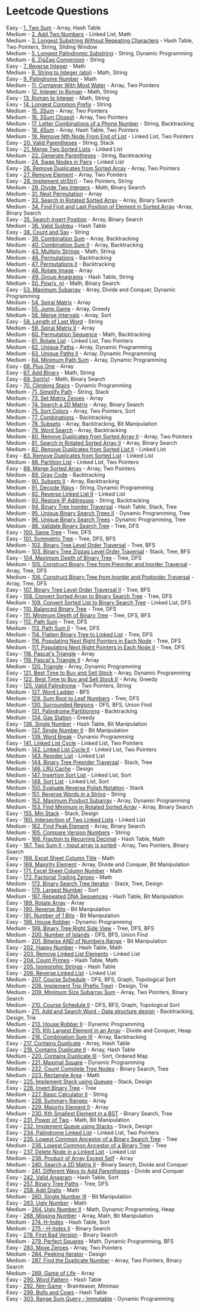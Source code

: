 # Leetcode Questions

Easy - [1. Two Sum](https://leetcode.com/problems/two-sum/) - Array, Hash Table  
Medium - [2. Add Two Numbers](https://leetcode.com/problems/add-two-numbers/) - Linked List, Math  
Medium - [3. Longest Substring Without Repeating Characters](https://leetcode.com/problems/longest-substring-without-repeating-characters/) - Hash Table, Two Pointers, String, Sliding Window  
Medium - [5. Longest Palindromic Substring](https://leetcode.com/problems/longest-palindromic-substring/) - String, Dynamic Programming   
Medium - [6. ZigZag Conversion](https://leetcode.com/problems/zigzag-conversion/) - String   
Easy - [7. Reverse Integer](https://leetcode.com/problems/reverse-integer/) - Math   
Medium - [8. String to Integer (atoi)](https://leetcode.com/problems/string-to-integer-atoi/) - Math, String   
Easy - [9. Palindrome Number](https://leetcode.com/problems/palindrome-number/) - Math   
Medium - [11. Container With Most Water](https://leetcode.com/problems/container-with-most-water/) - Array, Two Pointers   
Medium - [12. Integer to Roman](https://leetcode.com/problems/integer-to-roman/) - Math, String  
Easy - [13. Roman to Integer](https://leetcode.com/problems/roman-to-integer/) - Math, String  
Easy - [14. Longest Common Prefix](https://leetcode.com/problems/longest-common-prefix/) - String  
Medium - [15. 3Sum](https://leetcode.com/problems/3sum/) - Array, Two Pointers  
Medium - [16. 3Sum Closest](https://leetcode.com/problems/3sum-closest/) - Array, Two Pointers  
Medium - [17. Letter Combinations of a Phone Number](https://leetcode.com/problems/letter-combinations-of-a-phone-number/) - String, Backtracking  
Medium - [18. 4Sum](https://leetcode.com/problems/4sum/) - Array, Hash Table, Two Pointers  
Medium - [19. Remove Nth Node From End of List](https://leetcode.com/problems/remove-nth-node-from-end-of-list/) - Linked List, Two Pointers   
Easy - [20. Valid Parentheses](https://leetcode.com/problems/valid-parentheses/) - String, Stack  
Easy - [21. Merge Two Sorted Lists](https://leetcode.com/problems/merge-two-sorted-lists/) - Linked List  
Medium - [22. Generate Parentheses](https://leetcode.com/problems/generate-parentheses/) - String, Backtracking   
Medium - [24. Swap Nodes in Pairs](https://leetcode.com/problems/swap-nodes-in-pairs/) - Linked List   
Easy - [26. Remove Duplicates from Sorted Array](https://leetcode.com/problems/remove-duplicates-from-sorted-array/) - Array, Two Pointers  
Easy - [27. Remove Element](https://leetcode.com/problems/remove-element/) - Array, Two Pointers  
Easy - [28. Implement strStr()](https://leetcode.com/problems/implement-strstr/) - Two Pointers, String  
Medium - [29. Divide Two Integers](https://leetcode.com/problems/divide-two-integers/) - Math, Binary Search  
Medium - [31. Next Permutation](https://leetcode.com/problems/next-permutation/) - Array   
Medium - [33. Search in Rotated Sorted Array](https://leetcode.com/problems/search-in-rotated-sorted-array/) - Array, Binary Search  
Medium - [34. Find First and Last Position of Element in Sorted Array](https://leetcode.com/problems/find-first-and-last-position-of-element-in-sorted-array/) -Array, Binary Search   
Easy - [35. Search Insert Position](https://leetcode.com/problems/search-insert-position) - Array, Binary Search  
Medium - [36. Valid Sudoku](https://leetcode.com/problems/valid-sudoku/) - Hash Table  
Easy - [38. Count and Say](https://leetcode.com/problems/count-and-say/) - String  
Medium - [39. Combination Sum](https://leetcode.com/problems/combination-sum/) - Array, Backtracking   
Medium - [40. Combination Sum II](https://leetcode.com/problems/combination-sum-ii/) - Array, Backtracking  
Medium - [43. Multiply Strings](https://leetcode.com/problems/multiply-strings/) - Math, String  
Medium - [46. Permutations](https://leetcode.com/problems/permutations/) - Backtracking  
Medium - [47. Permutations II](https://leetcode.com/problems/permutations-ii/) - Backtracking  
Medium - [48. Rotate Image](https://leetcode.com/problems/rotate-image/) - Array  
Medium - [49. Group Anagrams](https://leetcode.com/problems/group-anagrams/) - Hash Table, String   
Medium - [50. Pow(x, n)](https://leetcode.com/problems/powx-n/) - Math, Binary Search  
Easy - [53. Maximum Subarray](https://leetcode.com/problems/maximum-subarray/) - Array, Divide and Conquer, Dynamic Programming  
Medium - [54. Spiral Matrix](https://leetcode.com/problems/spiral-matrix/) - Array  
Medium - [55. Jump Game](https://leetcode.com/problems/jump-game/) - Array, Greedy  
Medium - [56. Merge Intervals](https://leetcode.com/problems/merge-intervals/) - Array, Sort  
Easy - [58. Length of Last Word](https://leetcode.com/problems/length-of-last-word/) - String  
Medium - [59. Spiral Matrix II](https://leetcode.com/problems/spiral-matrix-ii/) - Array  
Medium - [60. Permutation Sequence](https://leetcode.com/problems/permutation-sequence/) - Math, Backtracking  
Medium - [61. Rotate List](https://leetcode.com/problems/rotate-list/) - Linked List, Two Pointers  
Medium - [62. Unique Paths](https://leetcode.com/problems/unique-paths/) - Array, Dynamic Programming  
Medium - [63. Unique Paths II](https://leetcode.com/problems/unique-paths-ii/) - Array, Dynamic Programming  
Medium - [64. Minimum Path Sum](https://leetcode.com/problems/minimum-path-sum/) - Array, Dynamic Programming  
Easy - [66. Plus One](https://leetcode.com/problems/plus-one/) - Array  
Easy - [67. Add Binary](https://leetcode.com/problems/add-binary/) - Math, String   
Easy - [69. Sqrt(x)](https://leetcode.com/problems/sqrtx/) - Math, Binary Search   
Easy - [70. Climbing Stairs](https://leetcode.com/problems/climbing-stairs/) - Dynamic Programming  
Medium - [71. Simplify Path](https://leetcode.com/problems/simplify-path/) - String, Stack   
Medium - [73. Set Matrix Zeroes](https://leetcode.com/problems/set-matrix-zeroes/) - Array  
Medium - [74. Search a 2D Matrix](https://leetcode.com/problems/search-a-2d-matrix/) - Array, Binary Search  
Medium - [75. Sort Colors](https://leetcode.com/problems/sort-colors/) - Array, Two Pointers, Sort  
Medium - [77. Combinations](https://leetcode.com/problems/combinations/) - Backtracking  
Medium - [78. Subsets](https://leetcode.com/problems/subsets/) - Array, Backtracking, Bit Manipulation  
Medium - [79. Word Search](https://leetcode.com/problems/word-search/) - Array, Backtracking  
Medium - [80. Remove Duplicates from Sorted Array II](https://leetcode.com/problems/remove-duplicates-from-sorted-array-ii/) - Array, Two Pointers  
Medium - [81. Search in Rotated Sorted Array II](https://leetcode.com/problems/search-in-rotated-sorted-array-ii/) - Array, Binary Search  
Medium - [82. Remove Duplicates from Sorted List II](https://leetcode.com/problems/remove-duplicates-from-sorted-list-ii/) - Linked List   
Easy - [83. Remove Duplicates from Sorted List](https://leetcode.com/problems/remove-duplicates-from-sorted-list/) - Linked List  
Medium - [86. Partition List](https://leetcode.com/problems/partition-list/) - Linked List, Two Pointers   
Easy - [88. Merge Sorted Array](https://leetcode.com/problems/merge-sorted-array/) - Array, Two Pointers  
Medium - [89. Gray Code](https://leetcode.com/problems/gray-code/) - Backtracking  
Medium - [90. Subsets II](https://leetcode.com/problems/subsets-ii/) - Array, Backtracking   
Medium - [91. Decode Ways](https://leetcode.com/problems/decode-ways/) - String, Dynamic Programming  
Medium - [92. Reverse Linked List II](https://leetcode.com/problems/reverse-linked-list-ii/) - Linked List  
Medium - [93. Restore IP Addresses](https://leetcode.com/problems/restore-ip-addresses/) - String, Backtracking  
Medium - [94. Binary Tree Inorder Traversal](https://leetcode.com/problems/binary-tree-inorder-traversal/) - Hash Table, Stack, Tree  
Medium - [95. Unique Binary Search Trees II](https://leetcode.com/problems/unique-binary-search-trees-ii/) - Dynamic Programming, Tree  
Medium - [96. Unique Binary Search Trees](https://leetcode.com/problems/unique-binary-search-trees/) - Dynamic Programming, Tree    
Medium - [98. Validate Binary Search Tree](https://leetcode.com/problems/validate-binary-search-tree/) - Tree, DFS  
Easy - [100. Same Tree](https://leetcode.com/problems/same-tree/) - Tree, DFS  
Easy - [101. Symmetric Tree](https://leetcode.com/problems/symmetric-tree/) - Tree, DFS, BFS  
Medium - [102. Binary Tree Level Order Traversal](https://leetcode.com/problems/binary-tree-level-order-traversal/) - Tree, BFS  
Medium - [103. Binary Tree Zigzag Level Order Traversal](https://leetcode.com/problems/binary-tree-zigzag-level-order-traversal/) - Stack, Tree, BFS  
Easy - [104. Maximum Depth of Binary Tree](https://leetcode.com/problems/maximum-depth-of-binary-tree/) - Tree, DFS  
Medium - [105. Construct Binary Tree from Preorder and Inorder Traversal](https://leetcode.com/problems/construct-binary-tree-from-preorder-and-inorder-traversal/) - Array, Tree, DFS  
Medium - [106. Construct Binary Tree from Inorder and Postorder Traversal](https://leetcode.com/problems/construct-binary-tree-from-inorder-and-postorder-traversal/) - Array, Tree, DFS  
Easy - [107. Binary Tree Level Order Traversal II](https://leetcode.com/problems/binary-tree-level-order-traversal-ii/) - Tree, BFS  
Easy - [108. Convert Sorted Array to Binary Search Tree](https://leetcode.com/problems/convert-sorted-array-to-binary-search-tree/) - Tree, DFS  
Medium - [109. Convert Sorted List to Binary Search Tree](https://leetcode.com/problems/convert-sorted-list-to-binary-search-tree/) - Linked List, DFS  
Easy - [110. Balanced Binary Tree](https://leetcode.com/problems/balanced-binary-tree/) - Tree, DFS  
Easy - [111. Minimum Depth of Binary Tree](https://leetcode.com/problems/minimum-depth-of-binary-tree/) - Tree, DFS, BFS  
Easy - [112. Path Sum](https://leetcode.com/problems/path-sum/) - Tree, DFS    
Medium - [113. Path Sum II](https://leetcode.com/problems/path-sum-ii/) - Tree, DFS  
Medium - [114. Flatten Binary Tree to Linked List](https://leetcode.com/problems/flatten-binary-tree-to-linked-list/) - Tree, DFS  
Medium - [116. Populating Next Right Pointers in Each Node](https://leetcode.com/problems/populating-next-right-pointers-in-each-node/) - Tree, DFS  
Medium - [117. Populating Next Right Pointers in Each Node II](https://leetcode.com/problems/populating-next-right-pointers-in-each-node-ii/) - Tree, DFS  
Easy - [118. Pascal's Triangle](https://leetcode.com/problems/pascals-triangle/) - Array  
Easy - [119. Pascal's Triangle II](https://leetcode.com/problems/pascals-triangle-ii/) - Array  
Medium - [120. Triangle](https://leetcode.com/problems/triangle/) - Array, Dynamic Programming  
Easy - [121. Best Time to Buy and Sell Stock](https://leetcode.com/problems/best-time-to-buy-and-sell-stock/) - Array, Dynamic Programming  
Easy - [122. Best Time to Buy and Sell Stock II](https://leetcode.com/problems/best-time-to-buy-and-sell-stock-ii/) - Array, Greedy  
Easy - [125. Valid Palindrome](https://leetcode.com/problems/valid-palindrome/) - Two Pointers, String  
Medium - [127. Word Ladder](https://leetcode.com/problems/word-ladder/) - BFS  
Medium - [129. Sum Root to Leaf Numbers](https://leetcode.com/problems/sum-root-to-leaf-numbers/) - Tree, DFS  
Medium - [130. Surrounded Regions](https://leetcode.com/problems/surrounded-regions/) - DFS, BFS, Union Find  
Medium - [131. Palindrome Partitioning](https://leetcode.com/problems/palindrome-partitioning/) - Backtracking  
Medium - [134. Gas Station](https://leetcode.com/problems/gas-station/) - Greedy  
Easy - [136. Single Number](https://leetcode.com/problems/single-number/) - Hash Table, Bit Manipulation  
Medium - [137. Single Number II](https://leetcode.com/problems/single-number-ii/) - Bit Manipulation  
Medium - [139. Word Break](https://leetcode.com/problems/word-break/) - Dynamic Programming  
Easy - [141. Linked List Cycle](https://leetcode.com/problems/linked-list-cycle/) - Linked List, Two Pointers  
Medium - [142. Linked List Cycle II](https://leetcode.com/problems/linked-list-cycle-ii/) - Linked List, Two Pointers  
Medium - [143. Reorder List](https://leetcode.com/problems/reorder-list/) - Linked List  
Medium - [144. Binary Tree Preorder Traversal](https://leetcode.com/problems/binary-tree-preorder-traversal/) - Stack, Tree  
Medium - [146. LRU Cache](https://leetcode.com/problems/lru-cache/) - Design  
Medium - [147. Insertion Sort List](https://leetcode.com/problems/insertion-sort-list/submissions/) - Linked List, Sort  
Medium - [148. Sort List](https://leetcode.com/problems/sort-list/) - Linked List, Sort  
Medium - [150. Evaluate Reverse Polish Notation](https://leetcode.com/problems/evaluate-reverse-polish-notation/) - Stack  
Medium - [151. Reverse Words in a String](https://leetcode.com/problems/reverse-words-in-a-string/) - String  
Medium - [152. Maximum Product Subarray](https://leetcode.com/problems/maximum-product-subarray/) - Array, Dynamic Programming  
Medium - [153. Find Minimum in Rotated Sorted Array](https://leetcode.com/problems/find-minimum-in-rotated-sorted-array/) - Array, Binary Search  
Easy - [155. Min Stack](https://leetcode.com/problems/min-stack/) - Stack, Design  
Easy - [160. Intersection of Two Linked Lists](https://leetcode.com/problems/intersection-of-two-linked-lists/) - Linked List  
Medium - [162. Find Peak Element](https://leetcode.com/problems/find-peak-element/) - Array, Binary Search   
Medium - [165. Compare Version Numbers](https://leetcode.com/problems/compare-version-numbers/) - String  
Medium - [166. Fraction to Recurring Decimal](https://leetcode.com/problems/fraction-to-recurring-decimal/) - Hash Table, Math  
Easy - [167. Two Sum II - Input array is sorted](https://leetcode.com/problems/two-sum-ii-input-array-is-sorted/) - Array, Two Pointers, Binary Search  
Easy - [168. Excel Sheet Column Title](https://leetcode.com/problems/excel-sheet-column-title/) - Math  
Easy - [169. Majority Element](https://leetcode.com/problems/majority-element/) - Array, Divide and Conquer, Bit Manipulation  
Easy - [171. Excel Sheet Column Number](https://leetcode.com/problems/excel-sheet-column-title/) - Math  
Easy - [172. Factorial Trailing Zeroes](https://leetcode.com/problems/factorial-trailing-zeroes/) - Math  
Medium - [173. Binary Search Tree Iterator](https://leetcode.com/problems/binary-search-tree-iterator/) - Stack, Tree, Design  
Medium - [179. Largest Number](https://leetcode.com/problems/largest-number/) - Sort  
Medium - [187. Repeated DNA Sequences](https://leetcode.com/problems/repeated-dna-sequences/) - Hash Table, Bit Manipulation  
Easy - [189. Rotate Array](https://leetcode.com/problems/rotate-array/) - Array  
Easy - [190. Reverse Bits](https://leetcode.com/problems/reverse-bits/) - Bit Manipulation  
Easy - [191. Number of 1 Bits](https://leetcode.com/problems/number-of-1-bits/) - Bit Manipulation  
Easy - [198. House Robber](https://leetcode.com/problems/house-robber/) - Dynamic Programming  
Medium - [199. Binary Tree Right Side View](https://leetcode.com/problems/binary-tree-right-side-view/) - Tree, DFS, BFS  
Medium - [200. Number of Islands](https://leetcode.com/problems/number-of-islands/) - DFS, BFS, Union Find  
Medium - [201. Bitwise AND of Numbers Range](https://leetcode.com/problems/bitwise-and-of-numbers-range/) - Bit Manipulation  
Easy - [202. Happy Number](https://leetcode.com/problems/happy-number/) - Hash Table, Math  
Easy - [203. Remove Linked List Elements](https://leetcode.com/problems/remove-linked-list-elements/) - Linked List  
Easy - [204. Count Primes](https://leetcode.com/problems/count-primes/) - Hash Table, Math  
Easy - [205. Isomorphic Strings](https://leetcode.com/problems/isomorphic-strings/) - Hash Table  
Easy - [206. Reverse Linked List](https://leetcode.com/problems/reverse-linked-list/) - Linked List  
Medium - [207. Course Schedule](https://leetcode.com/problems/course-schedule/) - DFS, BFS, Graph, Topological Sort  
Medium - [208. Implement Trie (Prefix Tree)](https://leetcode.com/problems/implement-trie-prefix-tree/) - Design, Trie  
Medium - [209. Minimum Size Subarray Sum](https://leetcode.com/problems/minimum-size-subarray-sum/) - Array, Two Pointers, Binary Search  
Medium - [210. Course Schedule II](https://leetcode.com/problems/course-schedule-ii/) - DFS, BFS, Graph, Topological Sort  
Medium - [211. Add and Search Word - Data structure design](https://leetcode.com/problems/add-and-search-word-data-structure-design/) - Backtracking, Design, Trie  
Medium - [213. House Robber II](https://leetcode.com/problems/house-robber-ii/) - Dynamic Programming  
Medium - [215. Kth Largest Element in an Array](https://leetcode.com/problems/kth-largest-element-in-an-array/) - Divide and Conquer, Heap  
Medium - [216. Combination Sum III](https://leetcode.com/problems/combination-sum-iii/) - Array, Backtracking  
Easy - [217. Contains Duplicate](https://leetcode.com/problems/contains-duplicate/) - Array, Hash Table  
Easy - [219. Contains Duplicate II](https://leetcode.com/problems/contains-duplicate-ii/) - Array, Hash Table  
Medium - [220. Contains Duplicate III](https://leetcode.com/problems/contains-duplicate-iii/) - Sort, Ordered Map  
Medium - [221. Maximal Square](https://leetcode.com/problems/maximal-square/) - Dynamic Programming  
Medium - [222. Count Complete Tree Nodes](https://leetcode.com/problems/count-complete-tree-nodes/) - Binary Search, Tree  
Medium - [223. Rectangle Area](https://leetcode.com/problems/rectangle-area/) - Math  
Easy - [225. Implement Stack using Queues](https://leetcode.com/problems/implement-stack-using-queues/) - Stack, Design  
Easy - [226. Invert Binary Tree](https://leetcode.com/problems/invert-binary-tree/) - Tree  
Medium - [227. Basic Calculator II](https://leetcode.com/problems/basic-calculator-ii/) - String  
Medium - [228. Summary Ranges](https://leetcode.com/problems/summary-ranges/) - Array  
Medium - [229. Majority Element II](https://leetcode.com/problems/majority-element-ii/) - Array  
Medium - [230. Kth Smallest Element in a BST](https://leetcode.com/problems/kth-smallest-element-in-a-bst/) - Binary Search, Tree  
Easy - [231. Power of Two](https://leetcode.com/problems/power-of-two/) - Math, Bit Manipulation  
Easy - [232. Implement Queue using Stacks](https://leetcode.com/problems/implement-queue-using-stacks/) - Stack, Design  
Easy - [234. Palindrome Linked List](https://leetcode.com/problems/palindrome-linked-list/) - Linked List, Two Pointers  
Easy - [235. Lowest Common Ancestor of a Binary Search Tree](https://leetcode.com/problems/lowest-common-ancestor-of-a-binary-search-tree/) - Tree  
Medium - [236. Lowest Common Ancestor of a Binary Tree](https://leetcode.com/problems/lowest-common-ancestor-of-a-binary-tree/) - Tree  
Easy - [237. Delete Node in a Linked List](https://leetcode.com/problems/delete-node-in-a-linked-list/) - Linked List  
Medium - [238. Product of Array Except Self](https://leetcode.com/problems/product-of-array-except-self/) - Array  
Medium - [240. Search a 2D Matrix II](https://leetcode.com/problems/search-a-2d-matrix-ii/) - Binary Search, Divide and Conquer  
Medium - [241. Different Ways to Add Parentheses](https://leetcode.com/problems/different-ways-to-add-parentheses/) - Divide and Conquer  
Easy - [242. Valid Anagram](https://leetcode.com/problems/valid-anagram/) - Hash Table, Sort  
Easy - [257. Binary Tree Paths](https://leetcode.com/problems/binary-tree-paths/) - Tree, DFS  
Easy - [258. Add Digits](https://leetcode.com/problems/add-digits/) - Math  
Medium - [260. Single Number III](https://leetcode.com/problems/single-number-iii/) - Bit Manipulation  
Easy - [263. Ugly Number](https://leetcode.com/problems/ugly-number/) - Math  
Medium - [264. Ugly Number II](https://leetcode.com/problems/ugly-number-ii/) - Math, Dynamic Programming, Heap  
Easy - [268. Missing Number](https://leetcode.com/problems/missing-number/) - Array, Math, Bit Manipulation  
Medium - [274. H-Index](https://leetcode.com/problems/h-index/) - Hash Table, Sort  
Medium - [275 - H-Index II](https://leetcode.com/problems/h-index-ii/) - Binary Search  
Easy - [278. First Bad Version](https://leetcode.com/problems/first-bad-version/) - Binary Search  
Medium - [279. Perfect Squares](https://leetcode.com/problems/perfect-squares/) - Math, Dynamic Programming, BFS  
Easy - [283. Move Zeroes](https://leetcode.com/problems/move-zeroes/) - Array, Two Pointers  
Medium - [284. Peeking Iterator](https://leetcode.com/problems/peeking-iterator/) - Design  
Medium - [287. Find the Duplicate Number](https://leetcode.com/problems/find-the-duplicate-number/) - Array, Two Pointers, Binary Search  
Medium - [289. Game of Life](https://leetcode.com/problems/game-of-life/) - Array  
Easy - [290. Word Pattern](https://leetcode.com/problems/word-pattern/) - Hash Table  
Easy - [292. Nim Game](https://leetcode.com/problems/nim-game/) - Brainteaser, Minimax  
Easy - [299. Bulls and Cows](https://leetcode.com/problems/bulls-and-cows/) - Hash Table  
Easy - [303. Range Sum Query - Immutable](https://leetcode.com/problems/range-sum-query-immutable/) - Dynamic Programming  